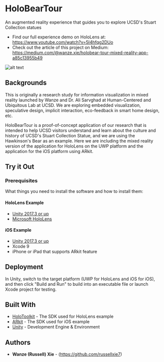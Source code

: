 # HoloBearTour

An augmented reality experience that guides you to explore UCSD's Stuart Collection statues

* Find our full experience demo on HoloLens at: https://www.youtube.com/watch?v=5I4hfqg2DUo 
* Check out the article of this project on Medium: https://medium.com/@wanze.xie/holobear-tour-mixed-reality-app-a85c13955b49

![alt text](https://cdn-images-1.medium.com/max/800/1*eOpSeXY4U0n6OfAvbMksFw.jpeg)

## Backgrounds
This is originally a research study for information visualization in mixed reality launched by Wanze and Dr. Ali Sarvghad at Human-Centered and Ubiquitous Lab at UCSD. We are exploring embedded visualization, speculative design, implicit interaction, eco-feedback in smart home design, etc. 

HoloBearTour is a proof-of-concept application of our research that is intended to help UCSD visitors understand and learn about the culture and history of UCSD's Stuart Collection Statue, and we are using the Hawkinson's Bear as an example. Here we are including the mixed reality version of the application for HoloLens on the UWP platform and the application for the iOS platform using ARkit.


## Try it Out

### Prerequisites

What things you need to install the software and how to install them:

#### HoloLens Example

* [Unity 2017.3 or up](https://unity3d.com/get-unity/download/archive)
* [Microsoft HoloLens](https://www.microsoft.com/en-us/hololens/buy)


#### iOS Example

* [Unity 2017.3 or up](https://unity3d.com/get-unity/download/archive)
* Xcode 9
* iPhone or iPad that supports ARkit feature

## Deployment

In Unity, switch to the target platform (UWP for HoloLens and iOS for iOS), and then click "Build and Run" to build into an executable file or launch Xcode project for testing.

## Built With

* [HoloToolkit](https://github.com/Microsoft/MixedRealityToolkit-Unity) - The SDK used for HoloLens example
* [ARkit](https://developer.apple.com/arkit/) - The SDK used for iOS example
* [Unity](https://unity3d.com/) - Development Engine & Environment


## Authors

* **Wanze (Russell) Xie** - (https://github.com/russellxie7)


